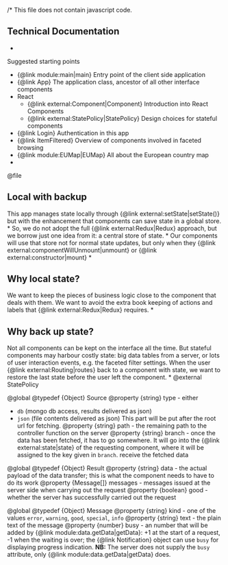 /*
This file does not contain javascript code.



## Technical Documentation
 *
Suggested starting points
* {@link module:main|main} Entry point of the client side application
* {@link App} The application class, ancestor of all other interface components
* React
  * {@link external:Component|Component} Introduction into React Components
  * {@link external:StatePolicy|StatePolicy} Design choices for stateful components
* {@link Login} Authentication in this app
* {@link ItemFiltered} Overview of components involved in faceted browsing
* {@link module:EUMap|EUMap} All about the European country map
 *
@file



## Local with backup
This app manages state locally through
{@link external:setState|setState()}
but with the enhancement that components can save state in a global store.
 *
So, we do not adopt the full
{@link external:Redux|Redux}
approach, but
we borrow just one idea from it: a central store of state.
 *
Our components will use that store not for normal state updates, but only
when they
{@link external:componentWillUnmount|unmount}
or
{@link external:constructor|mount}
 *
## Why local state?
We want to keep the pieces of business logic close to the component that deals with them.
We want to avoid the extra book keeping of actions and labels that
{@link external:Redux|Redux}
requires.
 *
## Why back up state?
Not all components can be kept on the interface all the time.
But stateful components may harbour costly state: big data tables from a server,
or lots of user interaction events, e.g. the faceted filter settings.
When the user {@link external:Routing|routes} back to a component with state, we want to restore
the last state before the user left the component.
 *
@external StatePolicy



@global
@typedef {Object} Source
@property {string} type - either
* `db` (mongo db access, results delivered as json)
* `json` (file contents delivered as json)
This part will be put after the root url for fetching.
@property {string} path - the remaining path to the controller function on the server
@property {string} branch - once the data has been fetched, it has to go somewhere.
It will go into the {@link external:state|state} of the requesting component, where it
will be assigned to the key given in `branch`.
receive the fetched data



@global
@typedef {Object} Result
@property {string} data - the actual payload of the data transfer; this is what the component needs
to have to do its work
@property {Message[]} messages - messages issued at the server side when carrying out the request
@property {boolean} good - whether the server has successfully carried out the request



@global
@typedef {Object} Message
@property {string} kind - one of the values `error`, `warning`, `good`, `special`, `info`
@property {string} text - the plain text of the message
@property {number} busy - an number that will be added by {@link module:data.getData|getData}: +1 at the start of a request,
-1 when the waiting is over; the {@link Notification} object can use `busy` for displaying progress
indication. **NB:** The server does not supply the `busy` attribute, only {@link module:data.getData|getData} does.



